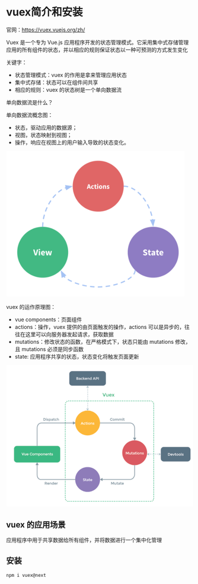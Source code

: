 # vuex简介和安装

官网：<https://vuex.vuejs.org/zh/>

Vuex 是一个专为 Vue.js 应用程序开发的状态管理模式。它采用集中式存储管理应用的所有组件的状态，并以相应的规则保证状态以一种可预测的方式发生变化

关键字：

- 状态管理模式：vuex 的作用是拿来管理应用状态
- 集中式存储：状态可以在组件间共享
- 相应的规则：vuex 的状态树是一个单向数据流
  
单向数据流是什么？

单向数据流概念图：

- 状态，驱动应用的数据源；
- 视图，状态映射到视图；
- 操作，响应在视图上的用户输入导致的状态变化。

![](md-img/2022-04-02-14-11-27.png)

vuex 的运作原理图：

- vue components：页面组件
- actions：操作，vuex 提供的由页面触发的操作，actions 可以是异步的，往往在这里可以向服务器发起请求，获取数据
- mutations：修改状态的函数，在严格模式下，状态只能由 mutations 修改，且 mutations 必须是同步函数
- state: 应用程序共享的状态，状态变化将触发页面更新

![](md-img/2022-04-02-14-13-38.png)

## vuex 的应用场景

应用程序中用于共享数据给所有组件，并将数据进行一个集中化管理

## 安装

```shell
npm i vuex@next
```
